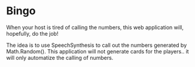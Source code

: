 # Bingo
When your host is tired of calling the numbers, this web application will, hopefully, do the job!

The idea is to use SpeechSynthesis to call out the numbers generated by Math.Random().
This application will not generate cards for the players.. it will only automatize the calling of numbers.

